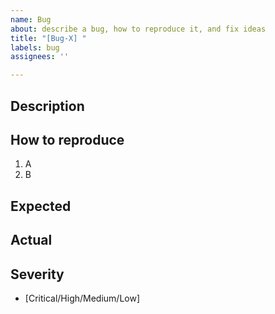 ```yaml
---
name: Bug
about: describe a bug, how to reproduce it, and fix ideas
title: "[Bug-X] "
labels: bug
assignees: ''

---
```


## Description

## How to reproduce
1. A
2. B

## Expected

## Actual

## Severity

- [Critical/High/Medium/Low]

